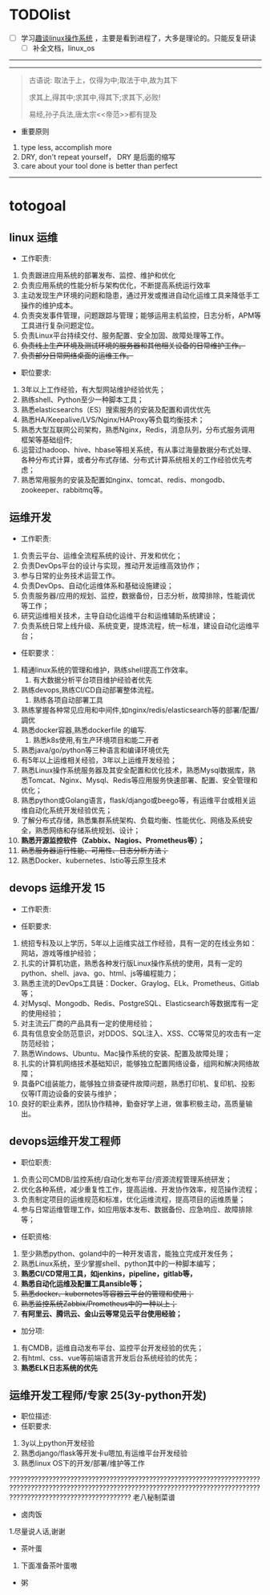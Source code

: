 # TODOlist

- [ ] 学习[趣谈linux操作系统](http://ddns.10086.fund:23339/15-%E8%B6%A3%E8%B0%88Linux%E6%93%8D%E4%BD%9C%E7%B3%BB%E7%BB%9F/04-%E6%A0%B8%E5%BF%83%E5%8E%9F%E7%90%86%E7%AF%87%EF%BC%9A%E7%AC%AC%E4%B8%89%E9%83%A8%E5%88%86%20%E8%BF%9B%E7%A8%8B%E7%AE%A1%E7%90%86%20%2810%E8%AE%B2%29/)  ，主要是看到进程了，大多是理论的。只能反复研读
  - [ ] 补全文档，linux_os

---

---

> 古语说: 取法于上，仅得为中;取法于中,故为其下
>
> 求其上,得其中;求其中,得其下;求其下,必败!
>
> 易经,孙子兵法,唐太宗<<帝范>>都有提及

- 重要原则

1. type less, accomplish more
2. DRY, don't repeat yourself，    DRY 是后面的缩写
3. care about your tool
done is better than perfect

---
# totogoal

## linux 运维

- 工作职责:

1. 负责跟进应用系统的部署发布、监控、维护和优化
2. 负责应用系统的性能分析与架构优化，不断提高系统运行效率
3. 主动发现生产环境的问题和隐患，通过开发或推进自动化运维工具来降低手工操作的维护成本。
4. 负责突发事件管理，问题跟踪与管理；能够运用主机监控，日志分析，APM等工具进行复杂问题定位。
5. 负责Linux平台持续交付、服务配置、安全加固、故障处理等工作。
6. ~~负责线上生产环境及测试环境的服务器和其他相关设备的日常维护工作。~~
7. ~~负责部分日常网络桌面的运维工作。~~

- 职位要求:

1. 3年以上工作经验，有大型网站维护经验优先；
2. 熟练shell、Python至少一种脚本工具；
3. 熟悉elasticsearchs（ES）搜索服务的安装及配置和调优优先
4. 熟悉HA/Keepalive/LVS/Nginx/HAProxy等负载均衡技术；
5. 熟悉大型互联网公司架构，熟悉Nginx，Redis，消息队列，分布式服务调用框架等基础组件;
6. 运营过hadoop、hive、hbase等相关系统，有从事过海量数据分布式处理、各种分布式计算，或者分布式存储、分布式计算系统相关的工作经验优先考虑；
7. 熟悉常用服务的安装及配置如nginx、tomcat、redis、mongodb、zookeeper、rabbitmq等。

## 运维开发

- 工作职责:

1. 负责云平台、运维全流程系统的设计、开发和优化；
2. 负责DevOps平台的设计与实现，推动开发运维高效协作；
3. 参与日常的业务技术运营工作。
4. 负责DevOps、自动化运维体系和基础设施建设；
5. 负责服务器/应用的规划、监控，数据备份，日志分析，故障排除，性能调优等工作；
6. 研究运维相关技术，主导自动化运维平台和运维辅助系统建设；
7. 负责系统日常上线升级、系统变更，提炼流程，统一标准，建设自动化运维平台；

- 任职要求：

1. 精通linux系统的管理和维护，熟练shell提高工作效率。
     1. 有大数据分析平台项目维护经验者优先
2. 熟练devops,熟练CI/CD自动部署整体流程。
     1. 熟练各项自动部署工具
3. 熟练掌握各种常见应用和中间件,如nginx/redis/elasticsearch等的部署/配置/調优
4. 熟悉docker容器,熟悉dockerfile 的编写.
   1. 熟悉k8s使用,有生产环境项目和能二开者
5. 熟悉java/go/python等三种语言和编译环境优先
1. 有5年以上运维相关经验，3年以上运维开发经验；
2. 熟悉Linux操作系统服务器及其安全配置和优化技术，熟悉Mysql数据库，熟悉Tomcat、Nginx、Mysql、Redis等应用服务快速部署、配置、安全管理和优化；
3. 熟悉python或Golang语言，flask/django或beego等，有运维平台或相关运维自动化系统开发经验优先；
4. 了解分布式存储，熟悉集群系统架构、负载均衡、性能优化、网络及系统安全，熟悉网络和存储系统规划、设计；
5. **熟悉开源监控软件（Zabbix、Nagios、Prometheus等）；**
6. ~~熟悉服务器运行性能、可用性、日志分析方法；~~
7. 熟悉Docker、kubernetes、Istio等云原生技术

## devops 运维开发 15

- 工作职责:

- 任职要求:

1. 统招专科及以上学历，5年以上运维实战工作经验，具有一定的在线业务如：网站，游戏等维护经验；
2. 扎实的计算机功底，熟悉各种发行版Linux操作系统的使用，具有一定的python、shell、java、go、html、js等编程能力；
3. 熟悉主流的DevOps工具链：Docker、Graylog、ELk、Prometheus、Gitlab等；
4. 对Mysql、Mongodb、Redis、PostgreSQL、Elasticsearch等数据库有一定的使用经验；
5. 对主流云厂商的产品具有一定的使用经验；
6. 具有信息安全防范意识，对DDOS、SQL注入、XSS、CC等常见的攻击有一定防范经验；
7. 熟悉Windows、Ubuntu、Mac操作系统的安装、配置及故障处理；
8. 扎实的计算机网络技术基础知识，能够独立配置网络设备，组网和解决网络故障；
9. 具备PC组装能力，能够独立排查硬件故障问题，熟悉打印机、复印机、投影仪等IT周边设备的安装与维护；
10. 良好的职业素养，团队协作精神，勤奋好学上进，做事积极主动，高质量输出。

## devops运维开发工程师

- 职位职责:

1. 负责公司CMDB/监控系统/自动化发布平台/资源流程管理系统研发；
2. 优化各种系统，减少重复性工作，提高运维、开发协作效率，规范操作流程；
3. 负责制定项目的运维规范和标准，优化运维流程，提高项目的运维质量；
4. 参与日常运维管理工作，如应用版本发布、数据备份、应急响应、故障排除等；

- 任职资格:

1. 至少熟悉python、goland中的一种开发语言，能独立完成开发任务；
2. 熟悉Linux系统，至少掌握shell、python其中的一种脚本编写；
3. **熟悉CI/CD常用工具，如jenkins，pipeline，gitlab等，**
4. **熟悉自动化运维及配置工具ansible等；**
5. ~~熟悉docker、kubernetes等容器云平台的管理和使用；~~
6. ~~熟悉监控系统Zabbix/Prometheus中的一种以上；~~
7. **有阿里云、腾讯云、金山云等常见云平台使用经验；**

- 加分项:

1. 有CMDB，运维自动发布平台、监控平台开发经验的优先；
2. 有html、css、vue等前端语言开发后台系统经验的优先；
3. **熟悉ELK日志系统的优先**

## 运维开发工程师/专家 25(3y-python开发)

- 职位描述:
- 任职要求:

1. 3y以上python开发经验
2. 熟悉django/flask等开发卡u嗯加,有运维平台开发经验
3. 熟悉linux OS下的开发/部署/维护等工作

??????????????????????????????????????????????????????????????????????????????????????????????????????????????????????????????????????????????????????????????????????????????
老八秘制菜谱

- 卤肉饭

1.尽量说人话,谢谢

- 茶叶蛋

1. 下面准备茶叶蛋嗷

- 粥
